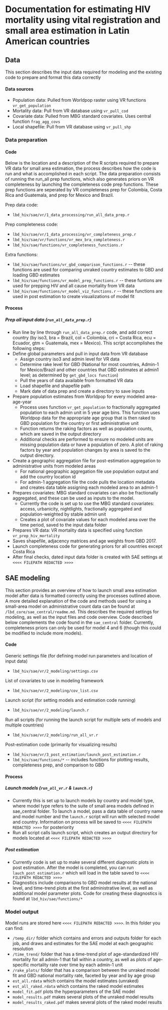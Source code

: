 
#  Documentation for estimating HIV mortality using vital registration and small area estimation in Latin American countries

## Data
This section describes the input data required for modeling and the existing code to prepare and format this data correctly

#### Data sources
* Population data: Pulled from Worldpop raster using VR functions `vr_get_population`
* Mortality data: Pull from VR database using `vr_pull_cod`
* Covariate data: Pulled from MBG standard covariates. Uses central function `frag_agg_covs`
* Local shapefile: Pull from VR database using `vr_pull_shp`

### Data preparation
#### Code
Below is the location and a description of the R scripts required to prepare VR data for small area estimation, the process describes how the code is run and what is accomplished in each script. The data preparation consists of running the run_all prep functions, which also generates priors on VR completeness by launching the completeness code prep functions. These prep functions are seperated by VR completeness prep for Colombia, Costa Rica and Guatemala, and prep for Mexico and Brazil.

Prep data code: 

* `lbd_hiv/sae/vr/1_data_processing/run_all_data_prep.r`

Prep completeness code:

* `lbd_hiv/sae/vr/1_data_processing/vr_completeness_prep.r`
* `lbd_hiv/sae/vr/functions/vr_mex_bra_completeness.r`
* `lbd_hiv/sae/functions/vr_completeness_functions.r`

Extra functions: 

* `lbd_hiv/sae/functions/vr_gbd_comparison_functions.r` -- these functions are used for comparing unraked country estimates to GBD and loading GBD estimates
* `lbd_hiv/sae/functions/vr_model_prep_functions.r` -- these funtions are used for prepping HIV and all cause mortality from VR data 
* `lbd_hiv/sae/functions/vr_model_viz_functions.r` -- these functions are used in post estimation to create visualizations of model fit


#### Process
##### Prep all input data (`run_all_data_prep.r`)

* Run line by line through `run_all_data_prep.r` code, and add correct country (by iso3, bra = Brazil, col = Colombia, cri = Costa Rica, ecu = Ecuador, gtm = Guatemala, mex = Mexico). This script accomplishes the following steps:
* Define global parameters and pull in input data from VR database
	* Assign country iso3 and admin level for VR data
	* Determine rake level for GBD (National for most countries, Admin-1 for Mexico/Brazil and other countries that GBD estimates at admin1 level; as determined by `get_gbd_locs function`)
	* Pull the years of data available from formatted VR data
	* Load shapefile and shapefile path
	* Mark date of data prep and create a directory to save inputs
* Prepare population estimates from Worldpop for every modeled area-age-year
	* Process uses function `vr_get_population` to fractionally aggregated population to each admin unit in 5 year age bins. This function uses Worldpop data for the appropriate age group that is then raked to GBD population for the country or first administrative unit
	* Function returns the raking factors as well as population counts, which are saved in the output directory 
	* Additional checks are performed to ensure no modeled units are missing population data or have a population of zero.  A plot of raking factors by year and population changes by area is saved to the output directory. 
* Create a geographic aggregation file for post-estimation aggregation to administrative units from modeled areas 
	* For national geographic aggregation file use population output and add the country location id
	* For admin-1 aggregation file the code pulls the location metadata and creates data table assigning each modeled area to an admin-1
*  Prepares covariates: MBG standard covariates can also be fractionally aggregated, and these can be used as inputs to the model. 
	* Currently the code is set up to use the MBG standard covariates: access, urbanicity, nightlights, fractionally aggregated and population-weighted by stable admin unit
	* Creates a plot of covariate values for each modeled area over the time period, saved to the input data folder
* Prepares VR data: VR mortality data is specified using function `vr_prep_hiv_mortality`
* Saves shapefile, adjacency matrices and age weights from GBD 2017.
* Launch completeness code for generating priors for all countries except Costa Rica
* After final checks, dated input data folder is created with SAE settings at `<<<< FILEPATH REDACTED >>>>`


## SAE modeling
This section provides an overview of how to launch small area estimation model after data is formatted correctly using the processes outlined above. A more detailed explanation of the code and methods used for using a small-area model on administrative count data can be found at `/lbd_core/sae_central/readme.md`. This describes the required settings for modeling, as well as the input files and code overview. Code described below complements the code found in the `sae_central` folder. Currently, completeness priors can only be used for model 4 and 6 (though this could be modified to include more models). 

#### Code
Generic settings file (for defining model run parameters and location of input data)

*  `lbd_hiv/sae/vr/2_modeling/settings.csv`

List of covariates to use in modeling framework

* `lbd_hiv/sae/vr/2_modeling/cov_list.csv`

Launch script (for setting models and estimation code running)

* `lbd_hiv/sae/vr/2_modeling/launch.r`

Run all scripts (for running the launch script for multiple sets of models and multiple countries)

* `lbd_hiv/sae/vr/2_modeling/run_all_vr.r`

Post-estimation code (primarily for visualizing results)

* `lbd_hiv/sae/vr/3_post_estimation/launch_post_estimation.r`
* `lbd_hiv/sae/functions/*` -- includes functions for plotting results, completeness prep, and comparison to GBD

#### Process
##### Launch models (`run_all_vr.r` & `launch.r`)
* Currently this is set up to launch models by country and model type, where model type refers to the suite of small area models defined in sae_central folder. To launch a model, pass a data table of country name and model number and the `launch.r` script will run with selected model and country. Information on process will be saved to `<<<< FILEPATH REDACTED >>>>` for posteriority
* Run all script calls launch script, which creates an output directory for models located at `<<<< FILEPATH REDACTED >>>>`

##### Post estimation 
* Currently code is set up to make several different diagnostic plots in post estimation. After the model is completed, you can run `lauch_post_estimation.r` which will load in the table saved to `<<<< FILEPATH REDACTED >>>>`
* Diagnostics include comparisons to GBD model results at the national level, and time-trend plots at the first administrative level, as well as additional model parameter plots. Code for creating these diagnostics is found at `lbd_hiv/sae/functions/*`

### Model output

Model runs are stored here `<<<< FILEPATH REDACTED >>>>`. In this folder you can find:
* `/temp_dir/` folder which contains and errors and outputs folder for each job, and draws and estimates for the SAE model at each geographic resolution
* `/time_trend/` folder that has a time-trend plot of age-standardized HIV mortality for all admin-1 that fall within a country, as well as plots of age-specific mortality rate over time by each admin-1 unit
* `/rake_plots/` folder that has a comparison between the unraked model fit and GBD national mortality rate, faceted by year and by age group
* `est_all.rdata` which contains the model estimates (unraked)
* `est_all_raked.rdata` which contains the raked model estimates
* `model_fit.pdf` plots the hyperparameters of the SAE model
* `model_results.pdf` makes several plots of the unraked model results
* `model_results_raked.pdf` makes several plots of the raked model results 
